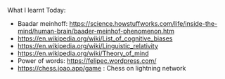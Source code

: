  What I learnt Today:
 - Baadar meinhoff: https://science.howstuffworks.com/life/inside-the-mind/human-brain/baader-meinhof-phenomenon.htm
 - https://en.wikipedia.org/wiki/List_of_cognitive_biases
- https://en.wikipedia.org/wiki/Linguistic_relativity
- https://en.wikipedia.org/wiki/Theory_of_mind
- Power of words: https://felipec.wordpress.com/
- https://chess.joao.app/game : Chess on lightning network
